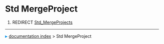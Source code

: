 # Std MergeProject
1.  REDIRECT [Std\_MergeProjects](Std_MergeProjects.md)



---
![](images/Right_arrow.png) [documentation index](../README.md) > Std MergeProject
